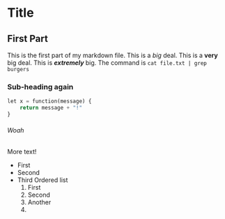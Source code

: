 # Title
## First Part
This is the first part of my markdown file.
This is a *big* deal. This is a **very** big deal. This is ***extremely*** big.
The command is `cat file.txt | grep burgers`
### Sub-heading again
```python
let x = function(message) {
	return message + "!"
}
```
###### Woah
More text!
  - First
  - Second
  - Third
 Ordered list
	 1. First
	 2. Second
	 3. Another
	 4. 

